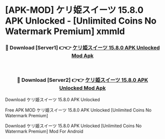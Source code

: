 # [APK-MOD] ケリ姫スイーツ 15.8.0 APK Unlocked - [Unlimited Coins No Watermark Premium] xmmld



<div align="center">
<h3>🔴 Download [Server1] 👉👉 <a href="https://momento.my/?title=ケリ姫スイーツ_15.8.0_APK_Unlocked">ケリ姫スイーツ 15.8.0 APK Unlocked Mod Apk</a></h3><br>

<h3>🔴 Download [Server2] 👉👉 <a href="https://momento.my/?title=ケリ姫スイーツ_15.8.0_APK_Unlocked">ケリ姫スイーツ 15.8.0 APK Unlocked Mod Apk</a></h3>
</div>



Download ケリ姫スイーツ 15.8.0 APK Unlocked 

Free APK MOD ケリ姫スイーツ 15.8.0 APK Unlocked [Unlimited Coins No Watermark Premium]

Download ケリ姫スイーツ 15.8.0 APK Unlocked [Unlimited Coins No Watermark Premium] Mod For Android

